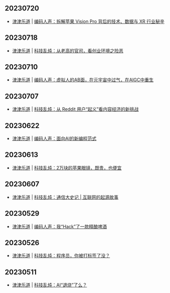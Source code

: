 ## 20230720
- [津津乐道](https://dao.fm/) | [编码人声：拆解苹果 Vision Pro 背后的技术、数据与 XR 行业秘辛](https://dao.fm/2023/07/20/%e7%bc%96%e7%a0%81%e4%ba%ba%e5%a3%b0%ef%bc%9a%e6%8b%86%e8%a7%a3%e8%8b%b9%e6%9e%9c-vision-pro-%e8%83%8c%e5%90%8e%e7%9a%84%e6%8a%80%e6%9c%af%e3%80%81%e6%95%b0%e6%8d%ae%e4%b8%8e-xr-%e8%a1%8c%e4%b8%9a/?utm_source=rss&utm_medium=rss&utm_campaign=%25e7%25bc%2596%25e7%25a0%2581%25e4%25ba%25ba%25e5%25a3%25b0%25ef%25bc%259a%25e6%258b%2586%25e8%25a7%25a3%25e8%258b%25b9%25e6%259e%259c-vision-pro-%25e8%2583%258c%25e5%2590%258e%25e7%259a%2584%25e6%258a%2580%25e6%259c%25af%25e3%2580%2581%25e6%2595%25b0%25e6%258d%25ae%25e4%25b8%258e-xr-%25e8%25a1%258c%25e4%25b8%259a)

## 20230718
- [津津乐道](https://dao.fm/) | [科技乱炖：从老高的官司，看创业环境之险恶](https://dao.fm/2023/07/18/%e7%a7%91%e6%8a%80%e4%b9%b1%e7%82%96%ef%bc%9a%e4%bb%8e%e8%80%81%e9%ab%98%e7%9a%84%e5%ae%98%e5%8f%b8%ef%bc%8c%e7%9c%8b%e5%88%9b%e4%b8%9a%e7%8e%af%e5%a2%83%e4%b9%8b%e9%99%a9%e6%81%b6/?utm_source=rss&utm_medium=rss&utm_campaign=%25e7%25a7%2591%25e6%258a%2580%25e4%25b9%25b1%25e7%2582%2596%25ef%25bc%259a%25e4%25bb%258e%25e8%2580%2581%25e9%25ab%2598%25e7%259a%2584%25e5%25ae%2598%25e5%258f%25b8%25ef%25bc%258c%25e7%259c%258b%25e5%2588%259b%25e4%25b8%259a%25e7%258e%25af%25e5%25a2%2583%25e4%25b9%258b%25e9%2599%25a9%25e6%2581%25b6)

## 20230710
- [津津乐道](https://dao.fm/) | [编码人声：虚拟人的AB面，在元宇宙中过气，在AIGC中重生](https://dao.fm/2023/07/10/%e7%bc%96%e7%a0%81%e4%ba%ba%e5%a3%b0%ef%bc%9a%e8%99%9a%e6%8b%9f%e4%ba%ba%e7%9a%84ab%e9%9d%a2%ef%bc%8c%e5%9c%a8%e5%85%83%e5%ae%87%e5%ae%99%e4%b8%ad%e8%bf%87%e6%b0%94%ef%bc%8c%e5%9c%a8aigc%e4%b8%ad/?utm_source=rss&utm_medium=rss&utm_campaign=%25e7%25bc%2596%25e7%25a0%2581%25e4%25ba%25ba%25e5%25a3%25b0%25ef%25bc%259a%25e8%2599%259a%25e6%258b%259f%25e4%25ba%25ba%25e7%259a%2584ab%25e9%259d%25a2%25ef%25bc%258c%25e5%259c%25a8%25e5%2585%2583%25e5%25ae%2587%25e5%25ae%2599%25e4%25b8%25ad%25e8%25bf%2587%25e6%25b0%2594%25ef%25bc%258c%25e5%259c%25a8aigc%25e4%25b8%25ad)

## 20230707
- [津津乐道](https://dao.fm/) | [科技乱炖：从 Reddit 用户“起义”看内容经济的新挑战](https://dao.fm/2023/07/07/%e7%a7%91%e6%8a%80%e4%b9%b1%e7%82%96%ef%bc%9a%e4%bb%8e-reddit-%e7%94%a8%e6%88%b7%e8%b5%b7%e4%b9%89%e7%9c%8b%e5%86%85%e5%ae%b9%e7%bb%8f%e6%b5%8e%e7%9a%84%e6%96%b0%e6%8c%91%e6%88%98/?utm_source=rss&utm_medium=rss&utm_campaign=%25e7%25a7%2591%25e6%258a%2580%25e4%25b9%25b1%25e7%2582%2596%25ef%25bc%259a%25e4%25bb%258e-reddit-%25e7%2594%25a8%25e6%2588%25b7%25e8%25b5%25b7%25e4%25b9%2589%25e7%259c%258b%25e5%2586%2585%25e5%25ae%25b9%25e7%25bb%258f%25e6%25b5%258e%25e7%259a%2584%25e6%2596%25b0%25e6%258c%2591%25e6%2588%2598)

## 20230622
- [津津乐道](https://dao.fm/) | [编码人声：面向AI的新编程范式](https://dao.fm/2023/06/22/%e7%bc%96%e7%a0%81%e4%ba%ba%e5%a3%b0%ef%bc%9a%e9%9d%a2%e5%90%91ai%e7%9a%84%e6%96%b0%e7%bc%96%e7%a8%8b%e8%8c%83%e5%bc%8f/?utm_source=rss&utm_medium=rss&utm_campaign=%25e7%25bc%2596%25e7%25a0%2581%25e4%25ba%25ba%25e5%25a3%25b0%25ef%25bc%259a%25e9%259d%25a2%25e5%2590%2591ai%25e7%259a%2584%25e6%2596%25b0%25e7%25bc%2596%25e7%25a8%258b%25e8%258c%2583%25e5%25bc%258f)

## 20230613
- [津津乐道](https://dao.fm/) | [科技乱炖：2万块的苹果眼镜，既贵，也便宜](https://dao.fm/2023/06/13/%e7%a7%91%e6%8a%80%e4%b9%b1%e7%82%96%ef%bc%9a2%e4%b8%87%e5%9d%97%e7%9a%84%e8%8b%b9%e6%9e%9c%e7%9c%bc%e9%95%9c%ef%bc%8c%e6%97%a2%e8%b4%b5%ef%bc%8c%e4%b9%9f%e4%be%bf%e5%ae%9c/?utm_source=rss&utm_medium=rss&utm_campaign=%25e7%25a7%2591%25e6%258a%2580%25e4%25b9%25b1%25e7%2582%2596%25ef%25bc%259a2%25e4%25b8%2587%25e5%259d%2597%25e7%259a%2584%25e8%258b%25b9%25e6%259e%259c%25e7%259c%25bc%25e9%2595%259c%25ef%25bc%258c%25e6%2597%25a2%25e8%25b4%25b5%25ef%25bc%258c%25e4%25b9%259f%25e4%25be%25bf%25e5%25ae%259c)

## 20230607
- [津津乐道](https://dao.fm/) | [科技乱炖：通信大史记 | 互联网的起源故事](https://dao.fm/2023/06/06/%e7%a7%91%e6%8a%80%e4%b9%b1%e7%82%96%ef%bc%9a%e9%80%9a%e4%bf%a1%e5%a4%a7%e5%8f%b2%e8%ae%b0-%e4%ba%92%e8%81%94%e7%bd%91%e7%9a%84%e8%b5%b7%e6%ba%90%e6%95%85%e4%ba%8b/?utm_source=rss&utm_medium=rss&utm_campaign=%25e7%25a7%2591%25e6%258a%2580%25e4%25b9%25b1%25e7%2582%2596%25ef%25bc%259a%25e9%2580%259a%25e4%25bf%25a1%25e5%25a4%25a7%25e5%258f%25b2%25e8%25ae%25b0-%25e4%25ba%2592%25e8%2581%2594%25e7%25bd%2591%25e7%259a%2584%25e8%25b5%25b7%25e6%25ba%2590%25e6%2595%2585%25e4%25ba%258b)

## 20230529
- [津津乐道](https://dao.fm/) | [编码人声：我“Hack”了一款精酿啤酒](https://dao.fm/2023/05/29/%e7%bc%96%e7%a0%81%e4%ba%ba%e5%a3%b0%ef%bc%9a%e6%88%91hack%e4%ba%86%e4%b8%80%e6%ac%be%e7%b2%be%e9%85%bf%e5%95%a4%e9%85%92/?utm_source=rss&utm_medium=rss&utm_campaign=%25e7%25bc%2596%25e7%25a0%2581%25e4%25ba%25ba%25e5%25a3%25b0%25ef%25bc%259a%25e6%2588%2591hack%25e4%25ba%2586%25e4%25b8%2580%25e6%25ac%25be%25e7%25b2%25be%25e9%2585%25bf%25e5%2595%25a4%25e9%2585%2592)

## 20230526
- [津津乐道](https://dao.fm/) | [科技乱炖：程序员，你被打标签了没？](https://dao.fm/2023/05/26/%e7%a7%91%e6%8a%80%e4%b9%b1%e7%82%96%ef%bc%9a%e7%a8%8b%e5%ba%8f%e5%91%98%ef%bc%8c%e4%bd%a0%e8%a2%ab%e6%89%93%e6%a0%87%e7%ad%be%e4%ba%86%e6%b2%a1%ef%bc%9f/?utm_source=rss&utm_medium=rss&utm_campaign=%25e7%25a7%2591%25e6%258a%2580%25e4%25b9%25b1%25e7%2582%2596%25ef%25bc%259a%25e7%25a8%258b%25e5%25ba%258f%25e5%2591%2598%25ef%25bc%258c%25e4%25bd%25a0%25e8%25a2%25ab%25e6%2589%2593%25e6%25a0%2587%25e7%25ad%25be%25e4%25ba%2586%25e6%25b2%25a1%25ef%25bc%259f)

## 20230511
- [津津乐道](https://dao.fm/) | [科技乱炖：AI“退烧”了么？](https://dao.fm/2023/05/11/%e7%a7%91%e6%8a%80%e4%b9%b1%e7%82%96%ef%bc%9aai%e9%80%80%e7%83%a7%e4%ba%86%e4%b9%88%ef%bc%9f/?utm_source=rss&utm_medium=rss&utm_campaign=%25e7%25a7%2591%25e6%258a%2580%25e4%25b9%25b1%25e7%2582%2596%25ef%25bc%259aai%25e9%2580%2580%25e7%2583%25a7%25e4%25ba%2586%25e4%25b9%2588%25ef%25bc%259f)

